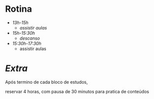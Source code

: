 # **Rotina**

- _13h-15h_ 
  - _assistir aulas_
- _15h-15:30h_ 
  - _descanso_
- _15:30h-17:30h_ 
  - assistir aulas



# *Extra*

 Após termino de cada bloco de estudos,

 reservar 4 horas, com pausa de 30 minutos para pratica de conteúdos

